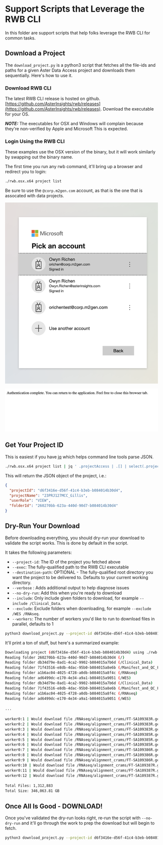 # Support Scripts that Leverage the RWB CLI

In this folder are support scripts that help folks leverage the RWB CLI for common tasks.

## Download a Project

The ```download_project.py``` is a python3 script that fetches all the file-ids and paths for
a given Aster Data Access project and downloads them sequentially.  Here's how to use it.

### Download RWB CLI

The latest RWB CLI release is hosted on github. [https://github.com/AsterInsights/rwb/releases](https://github.com/AsterInsights/rwb/releases).  Download the executable for your OS.

***NOTE:*** The executables for OSX and Windows will complain because they're non-verified by Apple and Microsoft
This is expected.

### Login Using the RWB CLI

These examples use the OSX version of the binary, but it will work similarly by swapping out the binary name.

The first time you run any rwb command, it'll bring up a browser and redirect you to login:

```bash
./rwb.osx.x64 project list
```

Be sure to use the ```@corp.m2gen.com``` account, as that is the one that is assocated with data projects.

![Authentication Screen](doc_images/authentication_screen.png)

![Authentication Complete Screen](doc_images/authentication_complete.png)

## Get Your Project ID

This is easiest if you have [jq](https://jqlang.github.io/jq/) which helps command line tools parse JSON.

```bash
./rwb.osx.x64 project list | jq ' .projectAccess | .[] | select(.projectName |  match("Gillis"))'
```

This will return the JSON object of the project, i.e.:

```json
{
  "projectId": "d6f3416e-d56f-41c4-b3eb-b084014b30d4",
  "projectName": "23PRJ127MCC_Gillis",
  "userRole": "VIEW",
  "folderId": "260270bb-623a-440d-90d7-b084014b30d4"
}
```

## Dry-Run Your Download

Before downloading everything, you should dry-run your download to validate the script works. This is done
by default in the script.

It takes the following parameters:
* ```--project-id```: The ID of the project you fetched above
* ```--exec```: The fully-qualified path to the RWB CLI executable
* ```--destination-path```: OPTIONAL - The fully-qualified root directory you want the project to be delivered to. Defaults to your current working directory.
* ```--verbose``` : Adds additional output to help diagnose issues
* ```--no-dry-run```: Add this when you're ready to download
* ```--include```: Only include given folders to download, for example ```--include /Clinical_Data```.
* ```--exclude```: Exclude folders when downloading, for example ```--exclude /WES /RNAseq```.
* ```--workers```: The number of workers you'd like to run to download files in parallel, defaults to 1

```bash
python3 download_project.py --project-id d6f3416e-d56f-41c4-b3eb-b084014b30d4 --exec ./rwb.osx.x64 --destination-path ~/download-test --workers 10
```

It'll print a ton of stuff, but here's a summarized example:

```bash
Downloading project (d6f3416e-d56f-41c4-b3eb-b084014b30d4) using ./rwb.osx.x64 with verbose=False, dry-run=True and destination path /Users/owynrichen/download-test
Reading folder 260270bb-623a-440d-90d7-b084014b30d4 (/)
Reading folder db34d79e-8ad1-4ca2-9902-b084015a7b6d (/Clinical_Data)
Reading folder 71f43516-e8db-4dac-95b0-b084015a8e6b (/Manifest_and_QC_Files)
Reading folder a1b6ac04-4025-4728-a0db-b084015a8f4c (/RNAseq)
Reading folder ad6499dc-e170-4e34-a9a1-b084015a9051 (/WES)
Reading folder db34d79e-8ad1-4ca2-9902-b084015a7b6d (/Clinical_Data)
Reading folder 71f43516-e8db-4dac-95b0-b084015a8e6b (/Manifest_and_QC_Files)
Reading folder a1b6ac04-4025-4728-a0db-b084015a8f4c (/RNAseq)
Reading folder ad6499dc-e170-4e34-a9a1-b084015a9051 (/WES)

...

worker0:1 | Would download file /RNAseq/alignment_crams/FT-SA109383R.genome.cram to /Users/owynrichen/download-test/RNAseq/alignment_crams/FT-SA109383R.genome.cram - dry-run enabled
worker0:2 | Would download file /RNAseq/alignment_crams/FT-SA109383R.genome.cram.crai to /Users/owynrichen/download-test/RNAseq/alignment_crams/FT-SA109383R.genome.cram.crai - dry-run enabled
worker0:3 | Would download file /RNAseq/alignment_crams/FT-SA109383R.genome.cram.md5 to /Users/owynrichen/download-test/RNAseq/alignment_crams/FT-SA109383R.genome.cram.md5 - dry-run enabled
worker0:4 | Would download file /RNAseq/alignment_crams/FT-SA109385R.genome.cram to /Users/owynrichen/download-test/RNAseq/alignment_crams/FT-SA109385R.genome.cram - dry-run enabled
worker0:5 | Would download file /RNAseq/alignment_crams/FT-SA109385R.genome.cram.crai to /Users/owynrichen/download-test/RNAseq/alignment_crams/FT-SA109385R.genome.cram.crai - dry-run enabled
worker0:6 | Would download file /RNAseq/alignment_crams/FT-SA109385R.genome.cram.md5 to /Users/owynrichen/download-test/RNAseq/alignment_crams/FT-SA109385R.genome.cram.md5 - dry-run enabled
worker0:7 | Would download file /RNAseq/alignment_crams/FT-SA109386R.genome.cram to /Users/owynrichen/download-test/RNAseq/alignment_crams/FT-SA109386R.genome.cram - dry-run enabled
worker0:8 | Would download file /RNAseq/alignment_crams/FT-SA109386R.genome.cram.crai to /Users/owynrichen/download-test/RNAseq/alignment_crams/FT-SA109386R.genome.cram.crai - dry-run enabled
worker0:9 | Would download file /RNAseq/alignment_crams/FT-SA109386R.genome.cram.md5 to /Users/owynrichen/download-test/RNAseq/alignment_crams/FT-SA109386R.genome.cram.md5 - dry-run enabled
worker0:10 | Would download file /RNAseq/alignment_crams/FT-SA109387R.genome.cram to /Users/owynrichen/download-test/RNAseq/alignment_crams/FT-SA109387R.genome.cram - dry-run enabled
worker0:11 | Would download file /RNAseq/alignment_crams/FT-SA109387R.genome.cram.crai to /Users/owynrichen/download-test/RNAseq/alignment_crams/FT-SA109387R.genome.cram.crai - dry-run enabled
worker0:12 | Would download file /RNAseq/alignment_crams/FT-SA109387R.genome.cram.md5 to /Users/owynrichen/download-test/RNAseq/alignment_crams/FT-SA109387R.genome.cram.md5 - dry-run enabled

Total Files: 1,312,883
Total Size: 346,063.81 GB
```

## Once All Is Good - DOWNLOAD!

Once you've validated the dry-run looks right, re-run the script with ```--no-dry-run``` and it'll
go through the work to prep the download but will begin to fetch.

```bash
python3 download_project.py --project-id d6f3416e-d56f-41c4-b3eb-b084014b30d4 --exec ./rwb.osx.x64 --destination-path ~/Documents/code/m2gen/download-test --no-dry-run
```
